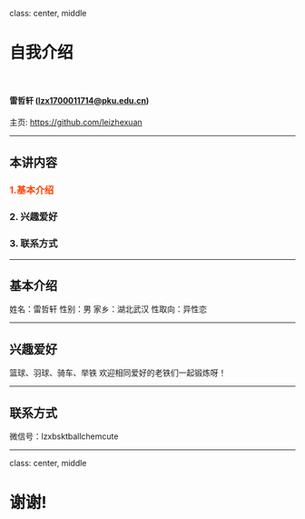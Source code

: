 class: center, middle

# 自我介绍

&nbsp;

#### 雷哲轩 (lzx1700011714@pku.edu.cn)  

主页: https://github.com/leizhexuan

---

## 本讲内容

### <font color="orangered">1.基本介绍</font>

### 2. 兴趣爱好

### 3. 联系方式

---

## 基本介绍

姓名：雷哲轩
性别：男
家乡：湖北武汉
性取向：异性恋

---

## 兴趣爱好

篮球、羽球、骑车、举铁
欢迎相同爱好的老铁们一起锻炼呀！

---
## 联系方式

微信号：lzxbsktballchemcute

---

class: center, middle

# 谢谢!
